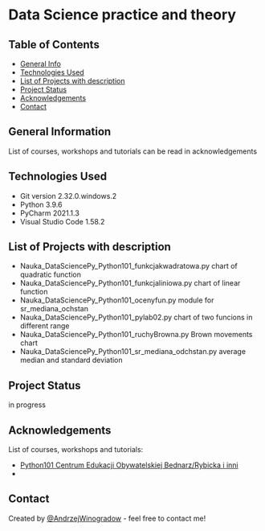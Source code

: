 # Data Science practice and theory

## Table of Contents
* [General Info](#general-information)
* [Technologies Used](#technologies-used) <!--  * [Features](#features)  --> <!--  * [Screenshots](#screenshots)  --> <!-- * [Setup](#setup) --> <!--  * [Usage](#usage) -->
* [List of Projects with description](#list-of-projects-with-describtion)
* [Project Status](#project-status) <!--  * [Room for Improvement](#room-for-improvement) -->
* [Acknowledgements](#acknowledgements)
* [Contact](#contact)
<!-- * [License](#license) -->


## General Information

List of courses, workshops and tutorials can be read in acknowledgements

## Technologies Used

- Git version 2.32.0.windows.2
- Python 3.9.6
- PyCharm 2021.1.3
- Visual Studio Code 1.58.2
<!--  - Tech 1 - version 1.0
- Tech 2 - version 2.0
- Tech 3 - version 3.0 -->

## List of Projects with description

- Nauka_DataSciencePy_Python101_funkcjakwadratowa.py chart of quadratic function
- Nauka_DataSciencePy_Python101_funkcjaliniowa.py chart of linear function
- Nauka_DataSciencePy_Python101_ocenyfun.py module for sr_mediana_ochstan
- Nauka_DataSciencePy_Python101_pylab02.py chart of two funcions in different range
- Nauka_DataSciencePy_Python101_ruchyBrowna.py Brown movements chart
- Nauka_DataSciencePy_Python101_sr_mediana_odchstan.py average median and standard deviation


<!--## Features
List the ready features here:
- Awesome feature 1
- Awesome feature 2
- Awesome feature 3-->


<!--  ## Screenshots
![Example screenshot](./img/screenshot.png) -->
<!-- If you have screenshots you'd like to share, include them here. -->


<!--  ## Setup
What are the project requirements/dependencies? Where are they listed? A requirements.txt or a Pipfile.lock file perhaps? Where is it located?

Proceed to describe how to install / setup one's local environment / get started with the project.
-->

<!--  ## Usage
How does one go about using it?
Provide various use cases and code examples here.

`write-your-code-here` -->


## Project Status

in progress


<!--  ## Room for Improvement
Include areas you believe need improvement / could be improved. Also add TODOs for future development.

Room for improvement:
- Improvement to be done 1
- Improvement to be done 2

To do:
- Feature to be added 1
- Feature to be added 2  -->


## Acknowledgements
List of courses, workshops and tutorials: 

- [Python101 Centrum Edukacji Obywatelskiej Bednarz/Rybicka i inni](https://python101.readthedocs.io/pl/latest/index.html)
- 

## Contact
Created by [@AndrzejWinogradow](https://github.com/AndrzejWinogradow) - feel free to contact me!
